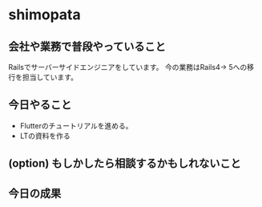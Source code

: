 # shimopata

## 会社や業務で普段やっていること

Railsでサーバーサイドエンジニアをしています。
今の業務はRails4→ 5への移行を担当しています。

## 今日やること

 - Flutterのチュートリアルを進める。
 - LTの資料を作る

## (option) もしかしたら相談するかもしれないこと

## 今日の成果
